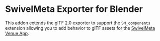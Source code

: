 # SwivelMeta Exporter for Blender

This addon extends the glTF 2.0 exporter to support the `SM_components` extension allowing you to add behavior to glTF assets for the [SwivelMeta Venue App](https://go.swivelmeta.io).